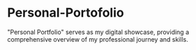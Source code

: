 # Personal-Portofolio
"Personal Portfolio" serves as my digital showcase, providing a comprehensive overview of my professional journey and skills. 
